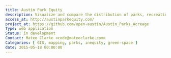```yaml
---
title: Austin Park Equity
description: Visualize and compare the distribution of parks, recreational facilities, and green spaces in Austin.
access_at: http://austinparkequity.com/
project_at: https://github.com/open-austin/Austin_Parks_Acreage
Type: web application
Status: in development
Contact: Mateo Clarke <code@mateoclarke.com>
Categories: [ GIS, mapping, parks, inequity, green-space ]
date: 2015-05-18 00:00:00
---
```

